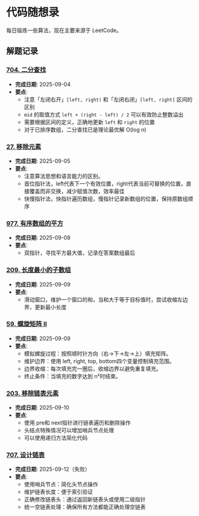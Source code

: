 # 代码随想录

每日锻炼一些算法，现在主要来源于 LeetCode。

## 解题记录

### [704. 二分查找](https://leetcode.cn/problems/binary-search/)

- **完成日期**: 2025-09-04
- **要点**:
    - 注意「左闭右开」`[left, right)` 和「左闭右闭」`[left, right]` 区间的区别
    - `mid` 的取值方式 `left + (right - left) / 2` 可以有效防止整数溢出
    - 需要根据区间的定义，正确地更新 `left` 和 `right` 的位置
    - 对于已排序数组，二分查找已是理论最优解 O(log n)

### [27. 移除元素](https://leetcode.cn/problems/remove-element/)

- **完成日期**: 2025-09-05
- **要点**:
    - 注意算法思想和语言能力的区别。
    - 首位指针法，left代表下一个有效位置，right代表当前可替换的位置，直接覆盖而非交换，减少赋值次数，效率最佳
    - 快慢指针法，快指针遍历数组，慢指针记录新数组的位置，保持原数组顺序

### [977. 有序数组的平方](https://leetcode.cn/problems/squares-of-a-sorted-array/description/)

- **完成日期**: 2025-09-08
- **要点**:
    - 双指针，寻找平方最大值，记录在答案数组最后
  
### [209. 长度最小的子数组](https://leetcode.cn/problems/minimum-size-subarray-sum/description/)

- **完成日期**: 2025-09-09
- **要点**:
    - 滑动窗口，维护一个窗口的和，当和大于等于目标值时，尝试收缩左边界，更新最小长度
  
### [59. 螺旋矩阵 II](https://leetcode.cn/problems/spiral-matrix-ii/description/)

- **完成日期**: 2025-09-09
- **要点**:
    - 模拟螺旋过程：按照顺时针方向（右→下→左→上）填充矩阵。
    - 维护边界：使用 left, right, top, bottom四个变量控制填充范围。
    - 边界收缩：每次填充完一圈后，收缩边界以避免重复填充。
    - 终止条件：当填充的数字达到 n²时结束。
### [203. 移除链表元素](https://leetcode.cn/problems/remove-linked-list-elements/description/)

- **完成日期**: 2025-09-10
- **要点**:
    - 使用 pre和 next指针进行链表遍历和删除操作
    - 头结点特殊情况可以增加哨兵节点处理
    - 可以使用递归方法简化代码
  
### [707. 设计链表](https://leetcode.cn/problems/design-linked-list/description/)

- **完成日期**: 2025-09-12（失败）
- **要点**:
   - 使用哨兵节点：简化头节点操作
   - 维护链表长度：便于索引验证
   - 正确修改链表头：通过返回新链表头或使用二级指针
   - 统一空链表处理：确保所有方法都能正确处理空链表